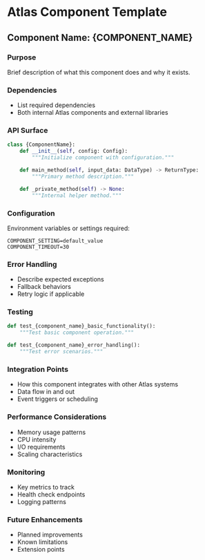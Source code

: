 # Atlas Component Template

## Component Name: {COMPONENT_NAME}

### Purpose
Brief description of what this component does and why it exists.

### Dependencies
- List required dependencies
- Both internal Atlas components and external libraries

### API Surface
```python
class {ComponentName}:
    def __init__(self, config: Config):
        """Initialize component with configuration."""

    def main_method(self, input_data: DataType) -> ReturnType:
        """Primary method description."""

    def _private_method(self) -> None:
        """Internal helper method."""
```

### Configuration
Environment variables or settings required:
```env
COMPONENT_SETTING=default_value
COMPONENT_TIMEOUT=30
```

### Error Handling
- Describe expected exceptions
- Fallback behaviors
- Retry logic if applicable

### Testing
```python
def test_{component_name}_basic_functionality():
    """Test basic component operation."""

def test_{component_name}_error_handling():
    """Test error scenarios."""
```

### Integration Points
- How this component integrates with other Atlas systems
- Data flow in and out
- Event triggers or scheduling

### Performance Considerations
- Memory usage patterns
- CPU intensity
- I/O requirements
- Scaling characteristics

### Monitoring
- Key metrics to track
- Health check endpoints
- Logging patterns

### Future Enhancements
- Planned improvements
- Known limitations
- Extension points